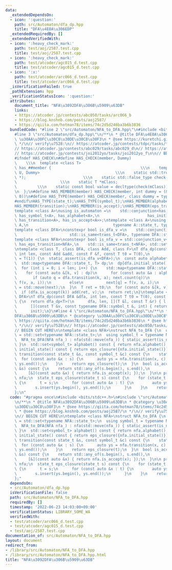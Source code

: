 ```yaml
---
data:
  _extendedDependsOn:
  - icon: ':question:'
    path: src/Automaton/dfa_dp.hpp
    title: "DFA\u4E0A\u306EDP"
  _extendedRequiredBy: []
  _extendedVerifiedWith:
  - icon: ':heavy_check_mark:'
    path: test/aoj/2587.test.cpp
    title: test/aoj/2587.test.cpp
  - icon: ':heavy_check_mark:'
    path: test/atcoder/agc015_d.test.cpp
    title: test/atcoder/agc015_d.test.cpp
  - icon: ':x:'
    path: test/atcoder/arc066_d.test.cpp
    title: test/atcoder/arc066_d.test.cpp
  _isVerificationFailed: true
  _pathExtension: hpp
  _verificationStatusIcon: ':question:'
  attributes:
    document_title: "NFA\u3092DFA\u306B\u5909\u63DB"
    links:
    - https://atcoder.jp/contests/abc050/tasks/arc066_b
    - https://blog.knshnb.com/posts/aoj2587/
    - https://qiita.com/hotman78/items/74c2d5d246ba3b6b3836
  bundledCode: "#line 2 \"src/Automaton/NFA_to_DFA.hpp\"\n#include <bits/stdc++.h>\n\
    #line 3 \"src/Automaton/dfa_dp.hpp\"\n/**\n * @title DFA\u4E0A\u306EDP\n * @category\
    \ \u30AA\u30FC\u30C8\u30DE\u30C8\u30F3\n * @see https://kuretchi.github.io/blog/entries/automaton-dp/\n\
    \ */\n// verify\u7528:\n// https://atcoder.jp/contests/tdpc/tasks/tdpc_number\n\
    // https://atcoder.jp/contests/abc029/tasks/abc029_d\n// https://atcoder.jp/contests/donuts-live2014/tasks/donuts_live2014_2\n\
    // https://atcoder.jp/contests/joi2012yo/tasks/joi2012yo_f\n\n// BEGIN CUT HERE\n\
    #ifndef HAS_CHECK\n#define HAS_CHECK(member, Dummy)                          \
    \    \\\n  template <class T>                                          \\\n  struct\
    \ has_##member {                                       \\\n    template <class\
    \ U, Dummy>                                 \\\n    static std::true_type check(U\
    \ *);                         \\\n    static std::false_type check(...);     \
    \                   \\\n    static T *mClass;                                \
    \         \\\n    static const bool value = decltype(check(mClass))::value; \\\
    \n  };\n#define HAS_MEMBER(member) HAS_CHECK(member, int dummy = (&U::member,\
    \ 0))\n#define HAS_TYPE(member) HAS_CHECK(member, class dummy = typename U::member)\n\
    #endif\nHAS_TYPE(state_t);\nHAS_TYPE(symbol_t);\nHAS_MEMBER(alphabet);\nHAS_MEMBER(initial_state);\n\
    HAS_MEMBER(transition);\nHAS_MEMBER(is_accept);\nHAS_MEMBER(eps_transition);\n\
    template <class A>\nusing is_automaton =\n    std::conjunction<has_state_t<A>,\
    \ has_symbol_t<A>, has_alphabet<A>,\n                     has_initial_state<A>,\
    \ has_transition<A>, has_is_accept<A>>;\ntemplate <class A>\nusing trans_t = std::invoke_result_t<decltype(&A::transition),\
    \ A,\n                                     typename A::state_t, typename A::symbol_t>;\n\
    template <class DFA>\nconstexpr bool is_dfa_v =\n    std::conjunction_v<is_automaton<DFA>,\n\
    \                       std::is_same<trans_t<DFA>, typename DFA::state_t>>;\n\
    template <class NFA>\nconstexpr bool is_nfa_v = std::conjunction_v<\n    is_automaton<NFA>,\
    \ has_eps_transition<NFA>,\n    std::is_same<trans_t<NFA>, std::set<typename NFA::state_t>>>;\n\
    \ntemplate <class T, class DFA, class Add, class F>\nT dfa_dp(const DFA &dfa,\
    \ int len, const Add &add, const F &f, const T t0 = T(0),\n         const T init\
    \ = T(1)) {\n  static_assert(is_dfa_v<DFA>);\n  const auto alphabet = dfa.alphabet();\n\
    \  std::map<typename DFA::state_t, T> dp;\n  dp[dfa.initial_state()] = init;\n\
    \  for (int i = 0; i < len; i++) {\n    std::map<typename DFA::state_t, T> next;\n\
    \    for (const auto &[k, v] : dp)\n      for (const auto &a : alphabet) {\n \
    \       if (auto q = dfa.transition(k, a); next.count(q))\n          add(next[q],\
    \ f(v, a, i));\n        else\n          next[q] = f(v, a, i);\n      }\n    dp\
    \ = std::move(next);\n  }\n  T ret = t0;\n  for (const auto &[k, v] : dp)\n  \
    \  if (dfa.is_accept(k)) add(ret, v);\n  return ret;\n}\ntemplate <class T, class\
    \ DFA>\nT dfa_dp(const DFA &dfa, int len, const T t0 = T(0), const T init = T(1))\
    \ {\n  return dfa_dp<T>(\n      dfa, len, [](T &l, const T &r) { l += r; },\n\
    \      [](const T &v, const typename DFA::symbol_t &, int) { return v; }, t0,\n\
    \      init);\n}\n#line 4 \"src/Automaton/NFA_to_DFA.hpp\"\n/**\n * @title NFA\u3092\
    DFA\u306B\u5909\u63DB\n * @category \u30AA\u30FC\u30C8\u30DE\u30C8\u30F3\n * @see\
    \ https://qiita.com/hotman78/items/74c2d5d246ba3b6b3836\n * @see https://blog.knshnb.com/posts/aoj2587/\n\
    \ */\n// verify\u7528\n// https://atcoder.jp/contests/abc050/tasks/arc066_b\n\n\
    // BEGIN CUT HERE\n\ntemplate <class NFA>\nstruct NFA_to_DFA {\n  using state_t\
    \ = std::set<typename NFA::state_t>;\n  using symbol_t = typename NFA::symbol_t;\n\
    \  NFA_to_DFA(NFA nfa_) : nfa(std::move(nfa_)) { static_assert(is_nfa_v<NFA>);\
    \ }\n  std::set<symbol_t> alphabet() const { return nfa.alphabet(); }\n  state_t\
    \ initial_state() const { return eps_closure({nfa.initial_state()}); }\n  state_t\
    \ transition(const state_t &s, const symbol_t &c) const {\n    state_t t;\n  \
    \  for (const auto &x : s) {\n      auto ys = nfa.transition(x, c);\n      t.insert(ys.begin(),\
    \ ys.end());\n    }\n    return eps_closure(t);\n  }\n  bool is_accept(const state_t\
    \ &s) const {\n    return std::any_of(s.begin(), s.end(),\n                  \
    \     [&](const auto &x) { return nfa.is_accept(x); });\n  }\n\n private:\n  NFA\
    \ nfa;\n  state_t eps_closure(state_t s) const {\n    for (state_t t; s != t;)\
    \ {\n      t = s;\n      for (const auto &x : t) {\n        auto ys = nfa.eps_transition(x);\n\
    \        s.insert(ys.begin(), ys.end());\n      }\n    }\n    return s;\n  }\n\
    };\n"
  code: "#pragma once\n#include <bits/stdc++.h>\n#include \"src/Automaton/dfa_dp.hpp\"\
    \n/**\n * @title NFA\u3092DFA\u306B\u5909\u63DB\n * @category \u30AA\u30FC\u30C8\
    \u30DE\u30C8\u30F3\n * @see https://qiita.com/hotman78/items/74c2d5d246ba3b6b3836\n\
    \ * @see https://blog.knshnb.com/posts/aoj2587/\n */\n// verify\u7528\n// https://atcoder.jp/contests/abc050/tasks/arc066_b\n\
    \n// BEGIN CUT HERE\n\ntemplate <class NFA>\nstruct NFA_to_DFA {\n  using state_t\
    \ = std::set<typename NFA::state_t>;\n  using symbol_t = typename NFA::symbol_t;\n\
    \  NFA_to_DFA(NFA nfa_) : nfa(std::move(nfa_)) { static_assert(is_nfa_v<NFA>);\
    \ }\n  std::set<symbol_t> alphabet() const { return nfa.alphabet(); }\n  state_t\
    \ initial_state() const { return eps_closure({nfa.initial_state()}); }\n  state_t\
    \ transition(const state_t &s, const symbol_t &c) const {\n    state_t t;\n  \
    \  for (const auto &x : s) {\n      auto ys = nfa.transition(x, c);\n      t.insert(ys.begin(),\
    \ ys.end());\n    }\n    return eps_closure(t);\n  }\n  bool is_accept(const state_t\
    \ &s) const {\n    return std::any_of(s.begin(), s.end(),\n                  \
    \     [&](const auto &x) { return nfa.is_accept(x); });\n  }\n\n private:\n  NFA\
    \ nfa;\n  state_t eps_closure(state_t s) const {\n    for (state_t t; s != t;)\
    \ {\n      t = s;\n      for (const auto &x : t) {\n        auto ys = nfa.eps_transition(x);\n\
    \        s.insert(ys.begin(), ys.end());\n      }\n    }\n    return s;\n  }\n\
    };"
  dependsOn:
  - src/Automaton/dfa_dp.hpp
  isVerificationFile: false
  path: src/Automaton/NFA_to_DFA.hpp
  requiredBy: []
  timestamp: '2022-06-23 14:03:00+09:00'
  verificationStatus: LIBRARY_SOME_WA
  verifiedWith:
  - test/atcoder/arc066_d.test.cpp
  - test/atcoder/agc015_d.test.cpp
  - test/aoj/2587.test.cpp
documentation_of: src/Automaton/NFA_to_DFA.hpp
layout: document
redirect_from:
- /library/src/Automaton/NFA_to_DFA.hpp
- /library/src/Automaton/NFA_to_DFA.hpp.html
title: "NFA\u3092DFA\u306B\u5909\u63DB"
---
```


